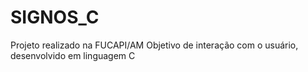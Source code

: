 # SIGNOS_C
 Projeto realizado na FUCAPI/AM
 Objetivo de interação com o usuário, desenvolvido em linguagem C
